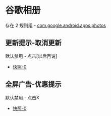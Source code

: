 # 谷歌相册

存在 2 规则组 - [com.google.android.apps.photos](/src/apps/com.google.android.apps.photos.ts)

## 更新提示-取消更新

默认禁用 - 点击[以后再说]

- [快照-0](https://i.gkd.li/i/13218940)

## 全屏广告-优惠提示

默认禁用 - 点击X

- [快照-0](https://i.gkd.li/i/13774247)
